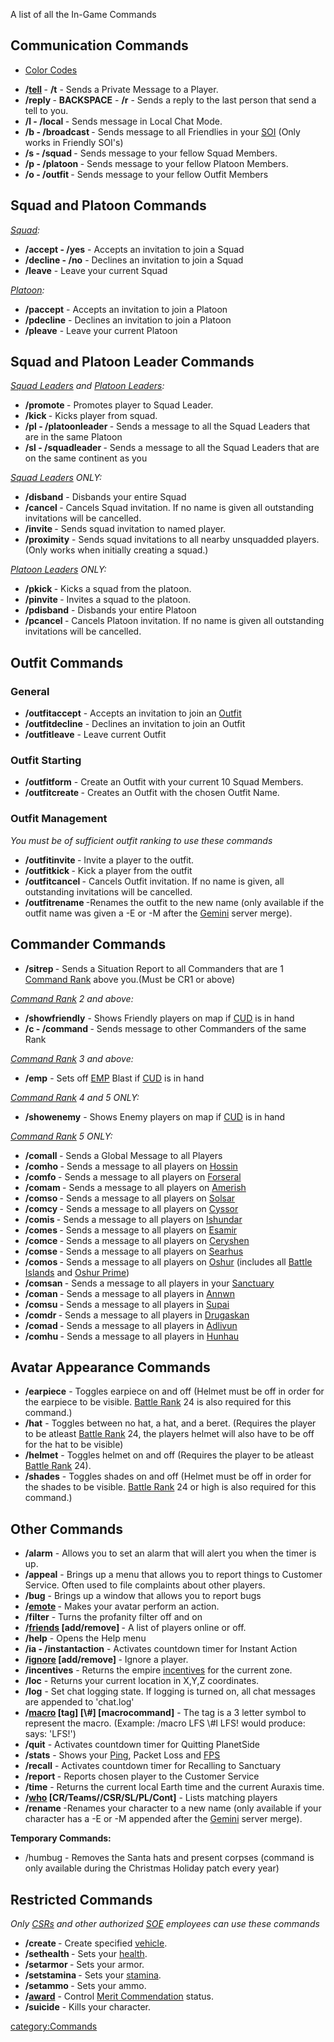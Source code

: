 A list of all the In-Game Commands

## Communication Commands

- [Color Codes](Color_Codes.md)

<!-- -->

- **/[tell](Tell.md) <name> <message>** - **/t** - Sends a
  Private Message to a Player.
- **/reply <message>** - **BACKSPACE** - **/r** - Sends a reply to the
  last person that send a tell to you.
- **/l <text> - /local <text>** - Sends message in Local Chat Mode.
- **/b <text> - /broadcast <text>** - Sends message to all Friendlies
  in your [SOI](../locations/Sphere_of_Influence.md) (Only works in Friendly SOI's)
- **/s <text> - /squad <text>** - Sends message to your fellow Squad
  Members.
- **/p <text> - /platoon <text>** - Sends message to your fellow
  Platoon Members.
- **/o <text> - /outfit <text>** - Sends message to your fellow Outfit
  Members

## Squad and Platoon Commands

_[Squad](../terminology/Squad.md):_

- **/accept - /yes** - Accepts an invitation to join a Squad
- **/decline - /no** - Declines an invitation to join a Squad
- **/leave** - Leave your current Squad

_[Platoon](../terminology/Platoon.md):_

- **/paccept** - Accepts an invitation to join a Platoon
- **/pdecline** - Declines an invitation to join a Platoon
- **/pleave** - Leave your current Platoon

## Squad and Platoon Leader Commands

_[Squad Leaders](../terminology/Squad_Leader.md) and [Platoon
Leaders](../terminology/Platoon_Leader.md):_

- **/promote <name>** - Promotes player to Squad Leader.
- **/kick <name>** - Kicks player from squad.
- **/pl <text> - /platoonleader <text>** - Sends a message to all the
  Squad Leaders that are in the same Platoon
- **/sl <text> - /squadleader <text>** - Sends a message to all the
  Squad Leaders that are on the same continent as you

_[Squad Leaders](../terminology/Squad_Leader.md) ONLY:_

- **/disband** - Disbands your entire Squad
- **/cancel <playername>** - Cancels Squad invitation. If no name is
  given all outstanding invitations will be cancelled.
- **/invite <playername>** - Sends squad invitation to named player.
- **/proximity** - Sends squad invitations to all nearby unsquadded
  players. (Only works when initially creating a squad.)

_[Platoon Leaders](../terminology/Platoon_Leader.md) ONLY:_

- **/pkick <squad leaders name>** - Kicks a squad from the platoon.
- **/pinvite <squad leaders name>** - Invites a squad to the platoon.
- **/pdisband** - Disbands your entire Platoon
- **/pcancel <squadleadername>** - Cancels Platoon invitation. If no
  name is given all outstanding invitations will be cancelled.

## Outfit Commands

### General

- **/outfitaccept** - Accepts an invitation to join an
  [Outfit](../terminology/Outfit.md)
- **/outfitdecline** - Declines an invitation to join an Outfit
- **/outfitleave** - Leave current Outfit

### Outfit Starting

- **/outfitform** - Create an Outfit with your current 10 Squad
  Members.
- **/outfitcreate <outfitname>** - Creates an Outfit with the chosen
  Outfit Name.

### Outfit Management

_You must be of sufficient outfit ranking to use these commands_

- **/outfitinvite <name>** - Invite a player to the outfit.
- **/outfitkick <name>** - Kick a player from the outfit
- **/outfitcancel <name>** - Cancels Outfit invitation. If no name is
  given, all outstanding invitations will be cancelled.
- **/outfitrename <new name>** -Renames the outfit to the new name
  (only available if the outfit name was given a -E or -M after the
  [Gemini](../etc/Gemini.md) server merge).

## Commander Commands

- **/sitrep <text>** - Sends a Situation Report to all Commanders that
  are 1 [Command Rank](../terminology/Command_Rank.md) above you.(Must be CR1
  or above)

_[Command Rank](../terminology/Command_Rank.md) 2 and above:_

- **/showfriendly** - Shows Friendly players on map if
  [CUD](../weapons/Command_Uplink_Device.md) is in hand
- **/c <text> - /command <text>** - Sends message to other Commanders
  of the same Rank

_[Command Rank](../terminology/Command_Rank.md) 3 and above:_

- **/emp** - Sets off [EMP](EMP.md) Blast if
  [CUD](../weapons/Command_Uplink_Device.md) is in hand

_[Command Rank](../terminology/Command_Rank.md) 4 and 5 ONLY:_

- **/showenemy** - Shows Enemy players on map if
  [CUD](../weapons/Command_Uplink_Device.md) is in hand

_[Command Rank](../terminology/Command_Rank.md) 5 ONLY:_

- **/comall <text>** - Sends a Global Message to all Players
- **/comho <text>** - Sends a message to all players on
  [Hossin](../locations/Hossin.md)
- **/comfo <text>** - Sends a message to all players on
  [Forseral](../locations/Forseral.md)
- **/comam <text>** - Sends a message to all players on
  [Amerish](../locations/Amerish.md)
- **/comso <text>** - Sends a message to all players on
  [Solsar](../locations/Solsar.md)
- **/comcy <text>** - Sends a message to all players on
  [Cyssor](../locations/Cyssor.md)
- **/comis <text>** - Sends a message to all players on
  [Ishundar](../locations/Ishundar.md)
- **/comes <text>** - Sends a message to all players on
  [Esamir](../locations/Esamir.md)
- **/comce <text>** - Sends a message to all players on
  [Ceryshen](../locations/Ceryshen.md)
- **/comse <text>** - Sends a message to all players on
  [Searhus](../locations/Searhus.md)
- **/comos <text>** - Sends a message to all players on
  [Oshur](../locations/Oshur.md) (includes all [Battle
  Islands](../locations/Battle_Islands.md) and [Oshur
  Prime](../locations/Oshur_Prime.md))
- **/comsan <text>** - Sends a message to all players in your
  [Sanctuary](../locations/Sanctuary.md)
- **/coman <text>** - Sends a message to all players in
  [Annwn](../locations/Annwn.md)
- **/comsu <text>** - Sends a message to all players in
  [Supai](../locations/Supai.md)
- **/comdr <text>** - Sends a message to all players in
  [Drugaskan](../locations/Drugaskan.md)
- **/comad <text>** - Sends a message to all players in
  [Adlivun](../locations/Adlivun.md)
- **/comhu <text>** - Sends a message to all players in
  [Hunhau](../locations/Hunhau.md)

## Avatar Appearance Commands

- **/earpiece** - Toggles earpiece on and off (Helmet must be off in
  order for the earpiece to be visible. [Battle
  Rank](../terminology/Battle_Rank.md) 24 is also required for this command.)
- **/hat** - Toggles between no hat, a hat, and a beret. (Requires the
  player to be atleast [Battle Rank](../terminology/Battle_Rank.md) 24, the
  players helmet will also have to be off for the hat to be visible)
- **/helmet** - Toggles helmet on and off (Requires the player to be
  atleast [Battle Rank](../terminology/Battle_Rank.md) 24).
- **/shades** - Toggles shades on and off (Helmet must be off in order
  for the shades to be visible. [Battle Rank](../terminology/Battle_Rank.md)
  24 or high is also required for this command.)

## Other Commands

- **/alarm** - Allows you to set an alarm that will alert you when the
  timer is up.
- **/appeal** - Brings up a menu that allows you to report things to
  Customer Service. Often used to file complaints about other players.
- **/bug** - Brings up a window that allows you to report bugs
- **/[emote](Emote.md) <action>** - Makes your avatar perform
  an action.
- **/filter** - Turns the profanity filter off and on
- **/[friends](Friends_List.md) \[add/remove\]
  <playername>** - A list of players online or off.
- **/help** - Opens the Help menu
- **/ia - /instantaction** - Activates countdown timer for Instant
  Action
- **/[ignore](../terminology/Ignore.md) \[add/remove\] <playername>** -
  Ignore a player.
- **/incentives** - Returns the empire
  [incentives](../Incentives.md) for the current zone.
- **/loc** - Returns your current location in X,Y,Z coordinates.
- **/log** - Set chat logging state. If logging is turned on, all chat
  messages are appended to 'chat.log'
- **/[macro](../etc/Macro.md) \[tag\] \[\\#<channel>\]
  \[macrocommand\]** - The tag is a 3 letter symbol to represent the
  macro. (Example: /macro LFS \\#l LFS! would produce: <YourName>
  says: 'LFS!')
- **/quit** - Activates countdown timer for Quitting PlanetSide
- **/stats** - Shows your [Ping](../terminology/Ping.md), Packet Loss and
  [FPS](../terminology/FPS.md)
- **/recall** - Activates countdown timer for Recalling to Sanctuary
- **/report <playername>** - Reports chosen player to the Customer
  Service
- **/time** - Returns the current local Earth time and the current
  Auraxis time.
- **/[who](Who.md) \[CR/Teams/<name>/CSR/SL/PL/Cont\]** -
  Lists matching players
- **/rename <new name>** -Renames your character to a new name (only
  available if your character has a -E or -M appended after the
  [Gemini](../etc/Gemini.md) server merge).

**Temporary Commands:**

- /humbug - Removes the Santa hats and present corpses (command is
  only available during the Christmas Holiday patch every year)

## Restricted Commands

_Only [CSRs](CSR.md) and other authorized [SOE](../etc/Sony_Online_Entertainment.md)
employees can use these commands_

- **/create <name>** - Create specified [vehicle](../vehicles/Vehicle.md).
- **/sethealth <amount>** - Sets your [health](../terminology/Health.md).
- **/setarmor <amount>** - Sets your armor.
- **/setstamina <amount>** - Sets your [stamina](../terminology/Stamina.md).
- **/setammo <amount>** - Sets your ammo.
- **/[award](Award.md)** - Control [Merit
  Commendation](../merits/Merit_Commendations.md) status.
- **/suicide** - Kills your character.

[category:Commands](category:Commands.md)
